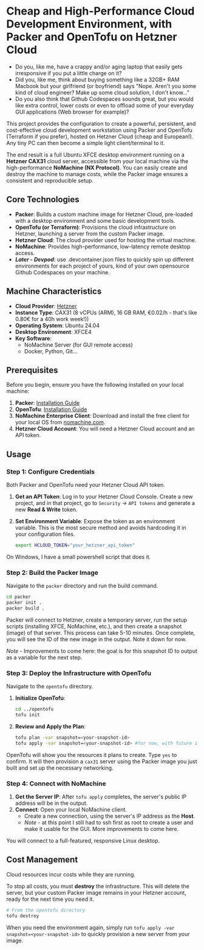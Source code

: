 # Cheap and High-Performance Cloud Development Environment, with Packer and OpenTofu on Hetzner Cloud

- Do you, like me, have a crappy and/or aging laptop that easily gets irresponsive if you put a little charge on it?
- Did you, like me, think about buying something like a 32GB+ RAM Macbook but your girlfriend (or boyfriend) says "Nope. Aren't you some kind of cloud engineer? Make up some cloud solution, I don't know..."
- Do you also think that Github Codespaces sounds great, but you would like extra control, lower costs or even to offload some of your everyday GUI applications (Web browser for example)?

This project provides the configuration to create a powerful, persistent, and cost-effective cloud development workstation using Packer and OpenTofu (Terraform if you prefer), hosted on Hetzner Cloud (cheap and European!). Any tiny PC can then become a simple light client/terminal to it.

The end result is a full Ubuntu XFCE desktop environment running on a **Hetzner CAX31** cloud server, accessible from your local machine via the high-performance **NoMachine (NX Protocol)**. You can easily create and destroy the machine to manage costs, while the Packer image ensures a consistent and reproducible setup.

## Core Technologies

*   **Packer**: Builds a custom machine image for Hetzner Cloud, pre-loaded with a desktop environment and some basic development tools.
*   **OpenTofu (or Terraform)**: Provisions the cloud infrastructure on Hetzner, launching a server from the custom Packer image.
*   **Hetzner Cloud**: The cloud provider used for hosting the virtual machine.
*   **NoMachine**: Provides high-performance, low-latency remote desktop access.
*   ***Later - Devpod***: use .devcontainer.json files to quickly spin up different environments for each project of yours, kind of your own opensource Github Codespaces on your machine.

## Machine Characteristics

*   **Cloud Provider**: [Hetzner](https://www.hetzner.com/cloud)
*   **Instance Type**: CAX31 (8 vCPUs (ARM), 16 GB RAM, €0.02/h - that's like 0.80€ for a 40h work week!))
*   **Operating System**: Ubuntu 24.04
*   **Desktop Environment**: XFCE4
*   **Key Software**:
    *   NoMachine Server (for GUI remote access)
    *   Docker, Python, Git...

## Prerequisites

Before you begin, ensure you have the following installed on your local machine:

1.  **Packer**: [Installation Guide](https://developer.hashicorp.com/packer/tutorials/docker-get-started/install-cli)
2.  **OpenTofu**: [Installation Guide](https://opentofu.org/docs/intro/install/)
3.  **NoMachine Enterprise Client**: Download and install the free client for your local OS from [nomachine.com](https://www.nomachine.com/download).
4.  **Hetzner Cloud Account**: You will need a Hetzner Cloud account and an API token.

## Usage

### Step 1: Configure Credentials

Both Packer and OpenTofu need your Hetzner Cloud API token.

1.  **Get an API Token**: Log in to your Hetzner Cloud Console. Create a new project, and in that project, go to `Security` -> `API tokens` and generate a new **Read & Write** token.

2.  **Set Environment Variable**: Expose the token as an environment variable. This is the most secure method and avoids hardcoding it in your configuration files.

    ```bash
    export HCLOUD_TOKEN="your_hetzner_api_token"
    ```
On Windows, I have a small powershell script that does it.
### Step 2: Build the Packer Image

Navigate to the `packer` directory and run the build command.

```bash
cd packer
packer init .
packer build .
```

Packer will connect to Hetzner, create a temporary server, run the setup scripts (installing XFCE, NoMachine, etc.), and then create a snapshot (image) of that server. This process can take 5-10 minutes. Once complete, you will see the ID of the new image in the output. Note it down for now.

*Note* - Improvements to come here: the goal is for this snapshot ID to output as a variable for the next step.

### Step 3: Deploy the Infrastructure with OpenTofu

Navigate to the `opentofu` directory.

1.  **Initialize OpenTofu**:

    ```bash
    cd ../opentofu
    tofu init
    ```

2.  **Review and Apply the Plan**:

    ```bash
    tofu plan -var snapshot=<your-snapshot-id>
    tofu apply -var snapshot=<your-snapshot-id> #for now, with future improvements this won't be needed.
    ```

   OpenTofu will show you the resources it plans to create. Type `yes` to confirm. It will then provision a `cax31` server using the Packer image you just built and set up the necessary networking.

### Step 4: Connect with NoMachine

1.  **Get the Server IP**: After `tofu apply` completes, the server's public IP address will be in the output.
2.  **Connect**: Open your local NoMachine client.
    *   Create a new connection, using the server's IP address as the **Host**.
    *   *Note* - at this point I still had to ssh first as root to create a user and make it usable for the GUI. More improvements to come here.

You will connect to a full-featured, responsive Linux desktop.

## Cost Management

Cloud resources incur costs while they are running.

To stop all costs, you must **destroy** the infrastructure. This will delete the server, but your custom Packer image remains in your Hetzner account, ready for the next time you need it.

```bash
# From the opentofu directory
tofu destroy
```

When you need the environment again, simply run `tofu apply -var snapshot=<your-snapshot-id>` to quickly provision a new server from your image.


